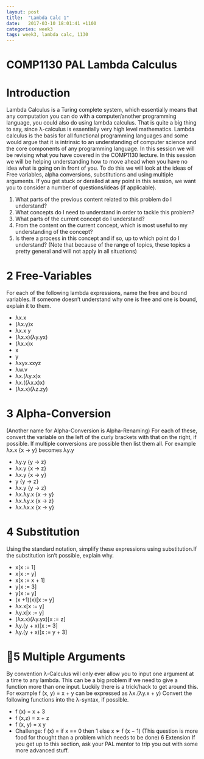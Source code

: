 ```yaml
---
layout: post
title:  "Lambda Calc 1"
date:   2017-03-10 18:01:41 +1100
categories: week3
tags: week3, lambda calc, 1130
---
```


# COMP1130 PAL Lambda Calculus

# Introduction

Lambda Calculus is a Turing complete system, which essentially means that any computation you can do with a computer/another programming language, you could also do using lambda calculus. That is quite a big thing to say, since λ-calculus is essentially very high level mathematics. Lambda calculus is the basis for all functional programming languages and some would argue that it is intrinsic to an understanding of computer science and the core components of any programming language. In this session we will be revising what you have covered in the COMP1130 lecture. In this session we will be helping understanding how to move ahead when you have no idea what is going on in front of you. To do this we will look at the ideas of Free variables, alpha conversions, substitutions and using multiple arguments. If you get stuck or derailed at any point in this session, we want you to consider a number of questions/ideas (if applicable).

1. What parts of the previous content related to this problem do I understand?
2. What concepts do I need to understand in order to tackle this problem?
3. What parts of the current concept do I understand?
4. From the content on the current concept, which is most useful to my understanding of the
concept?
5. Is there a process in this concept and if so, up to which point do I understand?
(Note that because of the range of topics, these topics a pretty general and will not apply in all situations)


# 2 Free-Variables
For each of the following lambda expressions, name the free and bound variables. If someone doesn’t understand why one is free and one is bound, explain it to them.
* λx.x
* (λx.y)x
* λx.x y
* (λx.x)(λy.yx)
* (λx.x)x
* x
* y
* λxyx.xxyz
* λw.v
* λx.(λy.x)x
* λx.((λx.x)x)
* (λx.x)(λz.zy)

# 3 Alpha-Conversion
(Another name for Alpha-Conversion is Alpha-Renaming) For each of these, convert the variable on the left of the curly brackets with that on the right, if possible. If multiple conversions are possible then list them all. For example λx.x {x → y} becomes λy.y
* λy.y {y → z}
* λx.y {x → z}
* λx.y {x → y}
* y {y → z}
* λx.y {y → z}
* λx.λy.x {x → y}
* λx.λy.x {x → z}
* λx.λx.x {x → y}


# 4 Substitution
Using the standard notation, simplify these expressions using substitution.If the substitution isn’t possible, explain why.
* x[x := 1]
* x[x := y]
* x[x := x + 1]
* y[x := 3]
* y[x := y]
* (x +1)(x)[x := y]
* λx.x[x := y]
* λy.x[x := y]
* (λx.x)(λy.yx)[x := z]
* λy.(y + x)[x := 3]
* λy.(y + x)[x := y + 3]

# 5 Multiple Arguments
By convention λ-Calculus will only ever allow you to input one argument at a time to any lambda. This can be a big problem if we need to give a function more than one input. Luckily there is a trick/hack to get around this. For example f (x, y) = x + y can be expressed as λx.(λy.x + y) Convert the following functions into the λ-syntax, if possible.
* f (x) = x + 3
* f (x,z) = x + z
* f (x, y) = x y
* Challenge: f (x) = if x == 0 then 1 else x ∗ f (x − 1) (This question is more food for thought than a problem which needs to be done)
6 Extension
If you get up to this section, ask your PAL mentor to trip you out with some more advanced stuff.